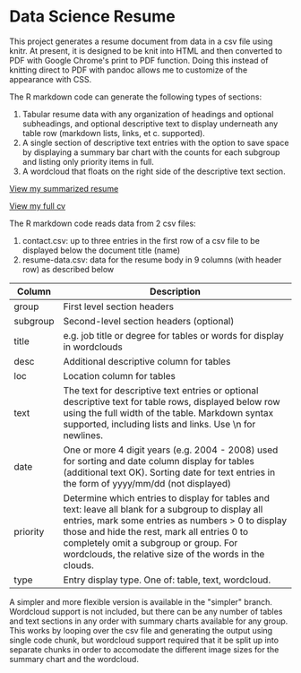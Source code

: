 # Data Science Resume
This project generates a resume document from data in a csv file using knitr. At present, it is designed to be knit into HTML and then converted to PDF with Google Chrome's print to PDF function. Doing this instead of knitting direct to PDF with pandoc allows me to customize of the appearance with CSS. 

The R markdown code can generate the following types of sections:

1. Tabular resume data with any organization of headings and optional subheadings, and optional descriptive text to display underneath any table row (markdown lists, links, et c. supported). 
2. A single section of descriptive text entries with the option to save space by displaying a summary bar chart with the counts for each subgroup and listing only priority items in full.
3. A wordcloud that floats on the right side of the descriptive text section. 

[View my summarized resume](https://wmurphyrd.github.io/resume/resume.html)

[View my full cv](https://wmurphyrd.github.io/resume/index.html)

The R markdown code reads data from 2 csv files:

1. contact.csv: up to three entries in the first row of a csv file to be displayed below the document title (name)
2. resume-data.csv: data for the resume body in 9 columns (with header row) as described below

Column | Description
--- | ---
group | First level section headers 
subgroup | Second-level section headers (optional)
title | e.g. job title or degree for tables or words for display in wordclouds
desc | Additional descriptive column for tables
loc | Location column for tables
text | The text for descriptive text entries or optional descriptive text for table rows, displayed below row using the full width of the table. Markdown syntax supported, including lists and links. Use \\n for newlines.
date | One or more 4 digit years (e.g. 2004 - 2008) used for sorting and date column display for tables (additional text OK). Sorting date for text entries in the form of yyyy/mm/dd (not displayed)
priority | Determine which entries to display for tables and text: leave all blank for a subgroup to display all entries, mark some entries as numbers > 0 to display those and hide the rest, mark all entries 0 to completely omit a subgroup or group. For wordclouds, the relative size of the words in the clouds. 
type | Entry display type. One of: table, text, wordcloud. 


A simpler and more flexible version is available in the "simpler" branch. Wordcloud support is not included, but there can be any number of tables and text sections in any order with summary charts available for any group. This works by looping over the csv file and generating the output using single code chunk, but wordcloud support required that it be split up into separate chunks in order to accomodate the different image sizes for the summary chart and the wordcloud.
